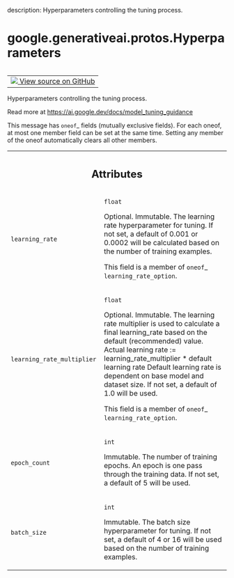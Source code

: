 description: Hyperparameters controlling the tuning process.

<div itemscope itemtype="http://developers.google.com/ReferenceObject">
<meta itemprop="name" content="google.generativeai.protos.Hyperparameters" />
<meta itemprop="path" content="Stable" />
</div>

# google.generativeai.protos.Hyperparameters

<!-- Insert buttons and diff -->

<table class="tfo-notebook-buttons tfo-api nocontent" align="left">
<td>
  <a target="_blank" href="https://github.com/googleapis/google-cloud-python/tree/main/packages/google-ai-generativelanguage/google/ai/generativelanguage_v1beta/types/tuned_model.py#L280-L341">
    <img src="https://www.tensorflow.org/images/GitHub-Mark-32px.png" />
    View source on GitHub
  </a>
</td>
</table>



Hyperparameters controlling the tuning process.

<!-- Placeholder for "Used in" -->
 Read more at
https://ai.google.dev/docs/model_tuning_guidance

This message has `oneof`_ fields (mutually exclusive fields).
For each oneof, at most one member field can be set at the same time.
Setting any member of the oneof automatically clears all other
members.




<!-- Tabular view -->
 <table class="responsive fixed orange">
<colgroup><col width="214px"><col></colgroup>
<tr><th colspan="2"><h2 class="add-link">Attributes</h2></th></tr>

<tr>
<td>

`learning_rate`<a id="learning_rate"></a>

</td>
<td>

`float`

Optional. Immutable. The learning rate
hyperparameter for tuning. If not set, a default
of 0.001 or 0.0002 will be calculated based on
the number of training examples.

This field is a member of `oneof`_ ``learning_rate_option``.

</td>
</tr><tr>
<td>

`learning_rate_multiplier`<a id="learning_rate_multiplier"></a>

</td>
<td>

`float`

Optional. Immutable. The learning rate multiplier is used to
calculate a final learning_rate based on the default
(recommended) value. Actual learning rate :=
learning_rate_multiplier \* default learning rate Default
learning rate is dependent on base model and dataset size.
If not set, a default of 1.0 will be used.

This field is a member of `oneof`_ ``learning_rate_option``.

</td>
</tr><tr>
<td>

`epoch_count`<a id="epoch_count"></a>

</td>
<td>

`int`

Immutable. The number of training epochs. An
epoch is one pass through the training data. If
not set, a default of 5 will be used.


</td>
</tr><tr>
<td>

`batch_size`<a id="batch_size"></a>

</td>
<td>

`int`

Immutable. The batch size hyperparameter for
tuning. If not set, a default of 4 or 16 will be
used based on the number of training examples.


</td>
</tr>
</table>



